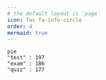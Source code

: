 ```yaml
---
# the default layout is 'page'
icon: fas fa-info-circle
order: 4
mermaid: true
---
```



```mermaid
pie
"test" : 197
"exam" : 186
"quiz" : 177
```